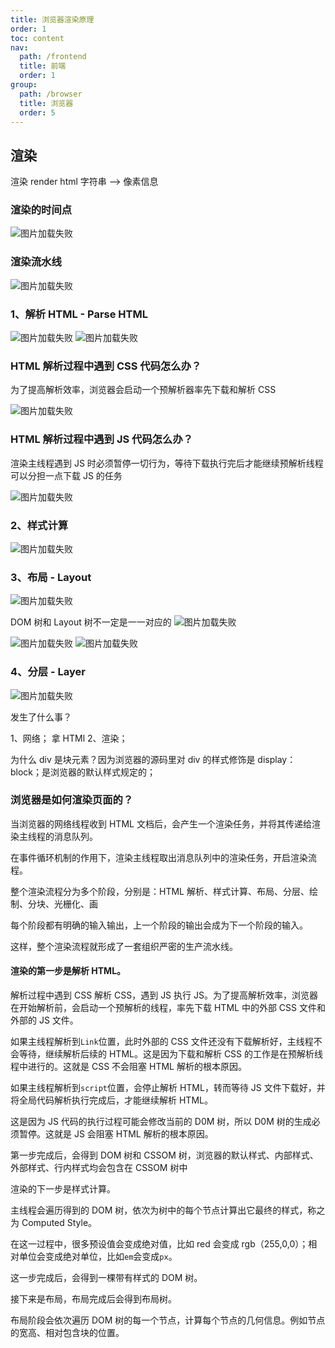 ```yaml
---
title: 浏览器渲染原理
order: 1
toc: content
nav:
  path: /frontend
  title: 前端
  order: 1
group:
  path: /browser
  title: 浏览器
  order: 5
---
```


## 渲染

渲染 render html 字符串 --> 像素信息

### 渲染的时间点

<img src="./assets/渲染时间点.jpg" alt="图片加载失败" style="zoom: 100%;" />

### 渲染流水线

<img src="./assets/渲染流水线.jpg" alt="图片加载失败" style="zoom: 100%;" />

### 1、解析 HTML - Parse HTML

<img src="./assets/解析HTML.jpg" alt="图片加载失败" style="zoom: 100%;" />

<img src="./assets/解析CSS.jpg" alt="图片加载失败" style="zoom: 100%;" />

### HTML 解析过程中遇到 CSS 代码怎么办？

为了提⾼解析效率，浏览器会启动⼀个预解析器率先下载和解析 CSS

<img src="./assets/解析HTML过程中遇到CSS.jpg" alt="图片加载失败" style="zoom: 100%;" />

### HTML 解析过程中遇到 JS 代码怎么办？

渲染主线程遇到 JS 时必须暂停⼀切⾏为，等待下载执⾏完后才能继续预解析线程可以分担⼀点下载 JS 的任务

<img src="./assets/解析HTML过程中遇到JS.jpg" alt="图片加载失败" style="zoom: 100%;" />

### 2、样式计算

<img src="./assets/样式计算.jpg" alt="图片加载失败" style="zoom: 100%;" />

### 3、布局 - Layout

<img src="./assets/布局.jpg" alt="图片加载失败" style="zoom: 100%;" />

DOM 树和 Layout 树不⼀定是⼀⼀对应的 <img src="./assets/布局1.jpg" alt="图片加载失败" style="zoom: 100%;" />

<img src="./assets/布局2.jpg" alt="图片加载失败" style="zoom: 100%;" />

<img src="./assets/布局3.jpg" alt="图片加载失败" style="zoom: 100%;" />

### 4、分层 - Layer

<img src="./assets/分层.jpg" alt="图片加载失败" style="zoom: 100%;" />

发生了什么事？

1、网络； 拿 HTMl 2、渲染；

为什么 div 是块元素？因为浏览器的源码里对 div 的样式修饰是 display：block；是浏览器的默认样式规定的；

### 浏览器是如何渲染页面的？

当浏览器的网络线程收到 HTML 文档后，会产生一个渲染任务，并将其传递给渲染主线程的消息队列。

在事件循环机制的作用下，渲染主线程取出消息队列中的渲染任务，开启渲染流程。

整个渲染流程分为多个阶段，分别是：HTML 解析、样式计算、布局、分层、绘制、分块、光栅化、画

每个阶段都有明确的输入输出，上一个阶段的输出会成为下一个阶段的输入。

这样，整个渲染流程就形成了一套组织严密的生产流水线。

#### 渲染的第一步是解析 HTML。

解析过程中遇到 CSS 解析 CSS，遇到 JS 执行 JS。为了提高解析效率，浏览器在开始解析前，会启动一个预解析的线程，率先下载 HTML 中的外部 CSS 文件和外部的 JS 文件。

如果主线程解析到`Link`位置，此时外部的 CSS 文件还没有下载解析好，主线程不会等待，继续解析后续的 HTML。这是因为下载和解析 CSS 的工作是在预解析线程中进行的。这就是 CSS 不会阻塞 HTML 解析的根本原因。

如果主线程解析到`script`位置，会停止解析 HTML，转而等待 JS 文件下载好，并将全局代码解析执行完成后，才能继续解析 HTML。

这是因为 JS 代码的执行过程可能会修改当前的 D0M 树，所以 D0M 树的生成必须暂停。这就是 JS 会阻塞 HTML 解析的根本原因。

第一步完成后，会得到 DOM 树和 CSSOM 树，浏览器的默认样式、内部样式、外部样式、行内样式均会包含在 CSSOM 树中

渲染的下一步是样式计算。

主线程会遍历得到的 DOM 树，依次为树中的每个节点计算出它最终的样式，称之为 Computed Style。

在这一过程中，很多预设值会变成绝对值，比如 red 会变成 rgb（255,0,0）；相对单位会变成绝对单位，比如`em`会变成`px`。

这一步完成后，会得到一棵带有样式的 DOM 树。

接下来是布局，布局完成后会得到布局树。

布局阶段会依次遍历 DOM 树的每一个节点，计算每个节点的几何信息。例如节点的宽高、相对包含块的位置。
